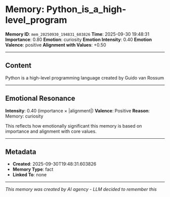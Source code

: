 # Memory: Python_is_a_high-level_program

**Memory ID**: `mem_20250930_194831_603826`
**Time**: 2025-09-30 19:48:31
**Importance**: 0.80
**Emotion**: curiosity
**Emotion Intensity**: 0.40
**Emotion Valence**: positive
**Alignment with Values**: +0.50

---

## Content

Python is a high-level programming language created by Guido van Rossum

---

## Emotional Resonance

**Intensity**: 0.40 (importance × |alignment|)
**Valence**: Positive
**Reason**: Memory: curiosity

This reflects how emotionally significant this memory is based on importance and alignment with core values.

---

## Metadata

- **Created**: 2025-09-30T19:48:31.603826
- **Memory Type**: fact
- **Linked To**: none

---

*This memory was created by AI agency - LLM decided to remember this*
